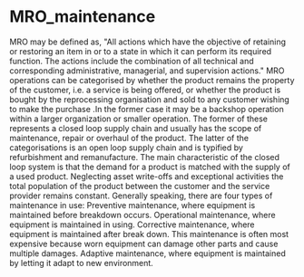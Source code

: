 # MRO_maintenance
 MRO may be defined as, "All actions which have the objective of retaining 
or restoring an item in or to a state in which it can perform its required function. The actions include 
the combination of all technical and corresponding administrative, managerial, and supervision 
actions." 
MRO operations can be categorised by whether the product remains the property of the customer, i.e. a service is being offered, or whether the product is bought by the reprocessing organisation and sold to any customer wishing to make the purchase .In the former case it may be a backshop operation within a larger organization or smaller operation.
The former of these represents a closed loop supply chain and usually has the scope of maintenance, repair or overhaul of the product. The latter of the categorisations is an open loop supply chain and is typified by refurbishment and remanufacture. The main characteristic of the closed loop system is that the demand for a product is matched with the supply of a used product. Neglecting asset write-offs and exceptional activities the total population of the product between the customer and the service provider remains constant.
Generally speaking, there are four types of maintenance in use:
Preventive maintenance, where equipment is maintained before breakdown occurs.
Operational maintenance, where equipment is maintained in using.
Corrective maintenance, where equipment is maintained after break down. This maintenance is often most expensive because worn equipment can damage other parts and cause multiple damages.
Adaptive maintenance, where equipment is maintained by letting it adapt to new environment.
